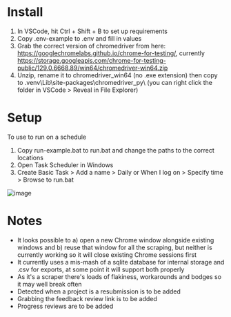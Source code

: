 # Install
1. In VSCode, hit Ctrl + Shift + B to set up requirements
2. Copy .env-example to .env and fill in values
3. Grab the correct version of chromedriver from here: https://googlechromelabs.github.io/chrome-for-testing/, currently https://storage.googleapis.com/chrome-for-testing-public/129.0.6668.89/win64/chromedriver-win64.zip
4. Unzip, rename it to chromedriver_win64 (no .exe extension) then copy to .venv\Lib\site-packages\chromedriver_py\ (you can right click the folder in VSCode > Reveal in File Explorer)

# Setup
To use to run on a schedule
1. Copy run-example.bat to run.bat and change the paths to the correct locations
2. Open Task Scheduler in Windows
3. Create Basic Task > Add a name > Daily or When I log on > Specify time > Browse to run.bat

![image](https://github.com/user-attachments/assets/3627cd6c-6ae1-496b-8ce7-c377e74b6b68)

# Notes
* It looks possible to a) open a new Chrome window alongside existing windows and b) reuse that window for all the scraping, but neither is currently working so it will close existing Chrome sessions first
* It currently uses a mis-mash of a sqlite database for internal storage and .csv for exports, at some point it will support both properly
* As it's a scraper there's loads of flakiness, workarounds and bodges so it may well break often
* Detected when a project is a resubmission is to be added
* Grabbing the feedback review link is to be added
* Progress reviews are to be added
